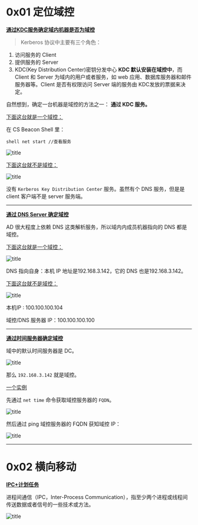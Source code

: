 
# 0x01 定位域控

**<u>通过KDC服务确定域内机器是否为域控</u>**

>Kerberos 协议中主要有三个角色：
1. 访问服务的 Client
2. 提供服务的 Server
3. KDC(Key Distribution Center)密钥分发中心
**KDC 默认安装在域控中**，而 Client 和 Server 为域内的用户或者服务，如 web 应用、数据库服务器和邮件服务器等。Client 是否有权限访问 Server 端的服务由 KDC发放的票据来决定。


自然想到，确定一台机器是域控的方法之一：
**通过 KDC 服务。**


<u>下面这台就是一个域控：</u>


在 CS Beacon Shell 里：

```
shell net start //查看服务
```

![title](https://leanote.com/api/file/getImage?fileId=5e7ef720ab64412ae60063a2)


<u>下面这台就不是域控：</u>


![title](https://leanote.com/api/file/getImage?fileId=5e7ef7dbab64412ae60063bf)

没有 `Kerberos Key Distribution Center` 服务。虽然有个 DNS 服务，但是是 client 客户端不是 server 服务端。

---------------

**<u>通过 DNS Server 确定域控</u>**


AD 很大程度上依赖 DNS 这类解析服务，所以域内内成员机器指向的 DNS 都是域控。


<u>下面这台就是一个域控：</u>



![title](https://leanote.com/api/file/getImage?fileId=5e7efcf2ab644128e90062e4)


DNS 指向自身：本机 IP 地址是192.168.3.142，它的 DNS 也是192.168.3.142。 


<u>下面这台就不是域控：</u>

![title](https://leanote.com/api/file/getImage?fileId=5e7efc75ab644128e90062cc)


本机IP : 100.100.100.104

域控/DNS 服务器 IP：100.100.100.100


---------------

**<u>通过时间服务器确定域控</u>**

域中的默认时间服务器是 DC。

![title](https://leanote.com/api/file/getImage?fileId=5e7f0175ab64412ae6006589)


那么 `192.168.3.142` 就是域控。

<u>一个实例</u>

先通过 `net time` 命令获取域控服务器的 `FQDN`。

![title](https://leanote.com/api/file/getImage?fileId=5e7f0252ab64412ae60065b6)

然后通过 ping 域控服务器的 FQDN 获知域控 IP：

![title](https://leanote.com/api/file/getImage?fileId=5e7f037eab64412ae60065df)


------------------



# 0x02 横向移动


**<u> IPC+计划任务</u>**


进程间通信（IPC，Inter-Process Communication），指至少两个进程或线程间传送数据或者信号的一些技术或方法。

![title](https://leanote.com/api/file/getImage?fileId=5e7f2335ab644128e9006a97)
